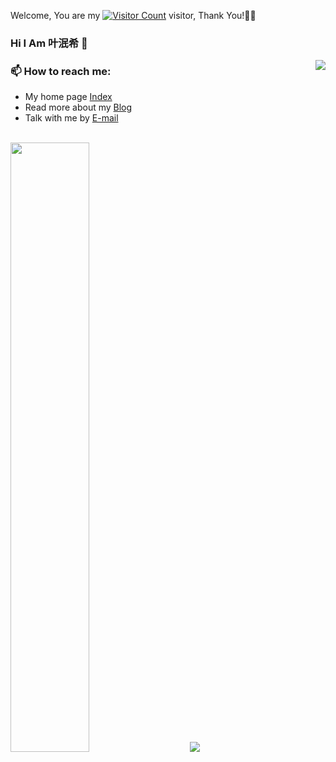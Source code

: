 Welcome, You are my [![Visitor Count](https://profile-counter.glitch.me/yeminxi/count.svg)](https://www.ymx.us.kg/) visitor, Thank You!🎉🎉
### Hi I Am 叶泯希 👋

<img align="right" src="https://github-readme-stats.vercel.app/api?username=yeminxi&show_icons=true&number_format=long&border_radius=20&rank_icon=percentile&ring_color=75C3FD&hide=issues&include_all_commits=true&count_private=true&hide_title=true" />

### 📫 How to reach me: 

- My home page [Index](https://github.com/yeminxi/Index)
- Read more about my [Blog](https://yeminxi.github.io)
- Talk with me by [E-mail](mailto:ymxykx@qq.com)

<br><img width="50%" src="https://github-readme-streak-stats.herokuapp.com/?user=yeminxi&show_icons=true&locale=en&layout=compact&theme=radical&line_height=0" />&nbsp;&nbsp;&nbsp;&nbsp;&nbsp;&nbsp;&nbsp;&nbsp;
<img src="https://github-readme-stats.vercel.app/api/top-langs/?username=yeminxi&layout=compact"/>

